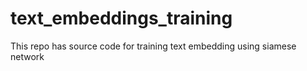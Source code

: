 # text_embeddings_training
This repo has source code for training text embedding using siamese network
